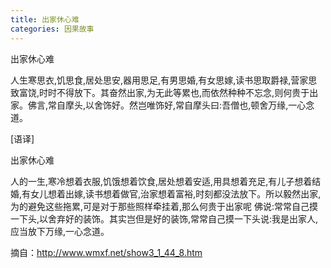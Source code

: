 ```yaml
---
title: 出家休心难
categories: 因果故事
---
```


	   
	   
出家休心难

人生寒思衣,饥思食,居处思安,器用思足,有男思婚,有女思嫁,读书思取爵禄,营家思致富饶,时时不得放下。其奋然出家,为无此等累也,而依然种种不忘念,则何贵于出家。佛言,常自摩头,以舍饰好。然岂唯饰好,常自摩头曰:吾僧也,顿舍万缘,一心念道。

[语译]

出家休心难

人的一生,寒冷想着衣服,饥饿想着饮食,居处想着安适,用具想着充足,有儿子想着结婚,有女儿想着出嫁,读书想着做官,治家想着富裕,时刻都没法放下。所以毅然出家,为的避免这些拖累,可是对于那些照样牵挂着,那么何贵于出家呢 佛说:常常自己摸一下头,以舍弃好的装饰。其实岂但是好的装饰,常常自己摸一下头说:我是出家人,应当放下万缘,一心念道。


摘自：http://www.wmxf.net/show3_1_44_8.htm